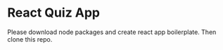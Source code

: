 # React Quiz App 

Please download node packages and create react app boilerplate. Then clone this repo. 
